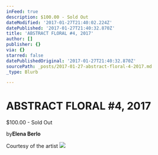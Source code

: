 ```yaml
---
inFeed: true
description: $100.00 - Sold Out
dateModified: '2017-01-27T21:40:02.224Z'
datePublished: '2017-01-27T21:40:32.870Z'
title: 'ABSTRACT FLORAL #4, 2017'
author: []
publisher: {}
via: {}
starred: false
datePublishedOriginal: '2017-01-27T21:40:32.870Z'
sourcePath: _posts/2017-01-27-abstract-floral-4-2017.md
_type: Blurb

---
```

# ABSTRACT FLORAL \#4, 2017

$100.00 - Sold Out

by**Elena Berlo**

Courtesy of the artist
![](https://the-grid-user-content.s3-us-west-2.amazonaws.com/872fd614-0bd5-4180-9607-c90fcd49df99.jpg)